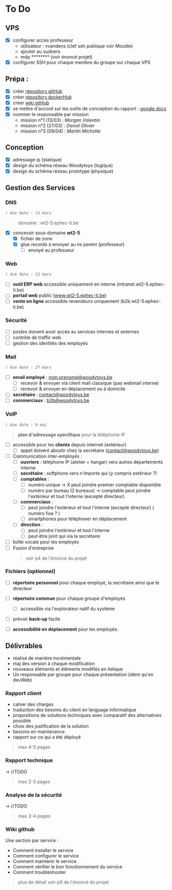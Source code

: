 # To Do 

## VPS
 - [X] configurer accès professeur 
    * utilisateur : vvandens (clef ssh publique voir Moodle) 
    * ajouter au sudoers 
    * mdp ******** (voir énoncé projet)
 - [X] configurer SSH pour chaque membre du groupe sur chaque VPS 

## Prépa :
- [X] créer [répository gitHub](https://github.com/MMichotte/Projet-SystemAdmin)
- [X] créer [répository dockerHub](https://hub.docker.com/repositories) 
- [X] créer [wiki gitHub](https://github.com/MMichotte/Projet-SystemAdmin/wiki)
- [X] se mettre d'accord sur les outils de conception du rapport : [google docs](https://drive.google.com/drive/u/0/folders/1KsQfME9SijyddRHVL8zuym6rgmoJ9-3d)
- [X] nommer le responsable par mission 
    - mission n°1 (13/03) : _Morgan Valentin_
    - mission n°2 (27/03) : _Daniel Olivier_
    - mission n°3 (09/04) : _Martin Michotte_

## Conception 
- [X] adressage ip (statique)
- [x] design du schéma réseau Woodytoys (logique)
- [x] design du schéma réseau prototype (physique)

## Gestion des Services

### DNS 
```diff
! due date : 13 mars 
```
> domaine : wt2-5.ephec-ti.be
- [x] concevoir sous-domaine __wt2-5__
  - [X] fichier de zone
  - [X] glue records à envoyer au ns parent (professeur) 
    - [ ] envoyé au professeur

### Web
```diff
! due date : 13 mars 
```
- [ ] __outil ERP web__ accessible uniquement en interne (intranet.wt2-5.ephec-ti.be)
- [ ] __portail web__ public (www.wt2-5.ephec-ti.be)
- [ ] __vente en ligne__ accessible revendeurs uniquement (b2b.wt2-5.ephec-ti.be)

### Sécurité
- [ ] postes doivent avoir accès au services internes et externes
- [ ] contrôle de traffic web 
- [ ] gestion des identités des employés

### Mail
```diff
! due date : 27 mars 
```
- [ ] __email employé__ : nom.prenome@woodytoys.be
  - [ ] recevoir & envoyer via client mail classique (pas webmail interne) 
  - [ ] recevoir & envoyer en déplacement ou à domicile 
- [ ] __secrétaire__ : contact@woodytoys.be
- [ ] __commerciaux__ : b2b@woodytoys.be

### VoIP
```diff
! due date : 9 mai 
```
> __plan d'adressage spécifique__ pour la téléphonie IP
- [ ] accessible pour les __clients__ depuis internet (extérieur) 
    - [ ] appel doivent aboutir chez la secrétaire (contact@woodytoys.be) 
- [ ] Communication inter-employés :
  - [ ] __ouvriers__ : téléphone IP (atelier + hangar) vers autres départements interne
  - [ ] __secrétaire__ : softphone vers n'importe qui (y compris extérieur ?)
  - [ ] __comptables__ : 
    - [ ] numéro unique -> X peut joindre premier comptable disponible  
    - [ ] numéro par bureau (2 bureaux) -> comptable peut joindre l'extérieur et tout l'interne (excepté directeur)
  - [ ] __commerciaux__ : 
    - [ ] peut joindre l'extérieur et tout l'interne (excepté directeur) ( numéro fixe ? )
    - [ ] smartphones pour téléphoner en déplacement 
  - [ ] __direction__ : 
    - [ ] peut joindre l'extérieur et tout l'interne
    - [ ] peut être joint qui via la secrétaire 
- [ ] boîte vocale pour les employés 
- [ ] Fusion d'entreprise 
    > voir p4 de l'énoncé du projet

### Fichiers (optionnel)
- [ ] __répertoire personnel__ pour chaque employé, la secrétaire ainsi que le directeur
- [ ] __répertoire commun__ pour chaque groupe d'employés
  - [ ] accessible via l'explorateur natif du système 
- [ ] prévoir __back-up__ facile 
- [ ] __accessibilité en déplacement__ pour les employés. 


## Délivrables   
* réalisé de manière incrémentale 
* maj des version à chaque modification
* nouveaux éléments et éléments modifiés en italique 
* Un responsable par groupe pour chaque présentation (idem qu'en devWeb)

### Rapport client 
* cahier des charges 
* traduction des besoins du client en language informatique 
* propositions de solutions techniques avec comparatif des alternatives possible 
* choix des justification de la solution
* besoins en maintenance 
* rapport sur ce qui a été déployé 
> max 4-5 pages

### Rapport technique 
-> //TODO  
> max 2-3 pages 

### Analyse de la sécurité 
-> //TODO
> max 3-4 pages

### Wiki github 
Une section par service :
* Comment installer le service
* Comment configurer le service
* Comment maintenir le service 
* Comment vérifier le bon fonctionnement du service 
* Comment troubleshooter 
> plus de détail voir p9 de l'énoncé du projet

